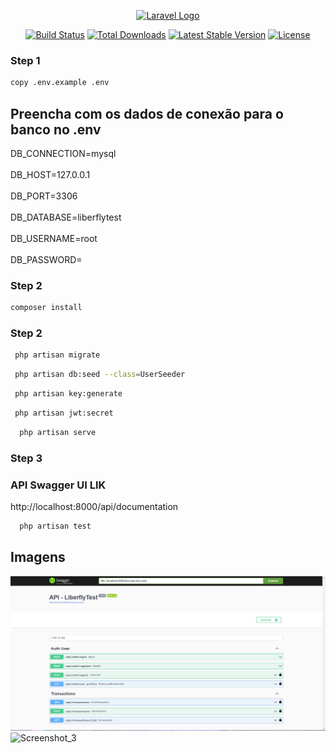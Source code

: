 <p align="center"><a href="https://laravel.com" target="_blank"><img src="https://raw.githubusercontent.com/laravel/art/master/logo-lockup/5%20SVG/2%20CMYK/1%20Full%20Color/laravel-logolockup-cmyk-red.svg" width="400" alt="Laravel Logo"></a></p>

<p align="center">
<a href="https://github.com/laravel/framework/actions"><img src="https://github.com/laravel/framework/workflows/tests/badge.svg" alt="Build Status"></a>
<a href="https://packagist.org/packages/laravel/framework"><img src="https://img.shields.io/packagist/dt/laravel/framework" alt="Total Downloads"></a>
<a href="https://packagist.org/packages/laravel/framework"><img src="https://img.shields.io/packagist/v/laravel/framework" alt="Latest Stable Version"></a>
<a href="https://packagist.org/packages/laravel/framework"><img src="https://img.shields.io/packagist/l/laravel/framework" alt="License"></a>
</p>

### Step 1

```bash
copy .env.example .env
```
<h2>Preencha com os dados de conexão para o banco no .env</h2>

DB_CONNECTION=mysql </br>  
DB_HOST=127.0.0.1 </br>    
DB_PORT=3306 </br>  
DB_DATABASE=liberflytest </br>  
DB_USERNAME=root </br>  
DB_PASSWORD= </br>  

### Step 2

```bash
composer install
```

### Step 2

```bash
 php artisan migrate 
```
```bash
 php artisan db:seed --class=UserSeeder
```

```bash
 php artisan key:generate
```

```bash
 php artisan jwt:secret
```

```bash
  php artisan serve
```

### Step 3

<h3>API Swagger UI LIK</h3>
http://localhost:8000/api/documentation

```bash
  php artisan test  
```
## Imagens
![Screenshot_1](/public/swagger.png "Screenshot_1")
![Screenshot_3](/public/teste.png "Screenshot_2")


